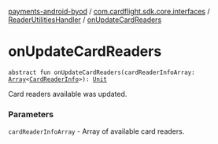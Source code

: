 [payments-android-byod](../../index.md) / [com.cardflight.sdk.core.interfaces](../index.md) / [ReaderUtilitiesHandler](index.md) / [onUpdateCardReaders](./on-update-card-readers.md)

# onUpdateCardReaders

`abstract fun onUpdateCardReaders(cardReaderInfoArray: `[`Array`](https://kotlinlang.org/api/latest/jvm/stdlib/kotlin/-array/index.html)`<`[`CardReaderInfo`](../../com.cardflight.sdk.core/-card-reader-info/index.md)`>): `[`Unit`](https://kotlinlang.org/api/latest/jvm/stdlib/kotlin/-unit/index.html)

Card readers available was updated.

### Parameters

`cardReaderInfoArray` - Array of available card readers.